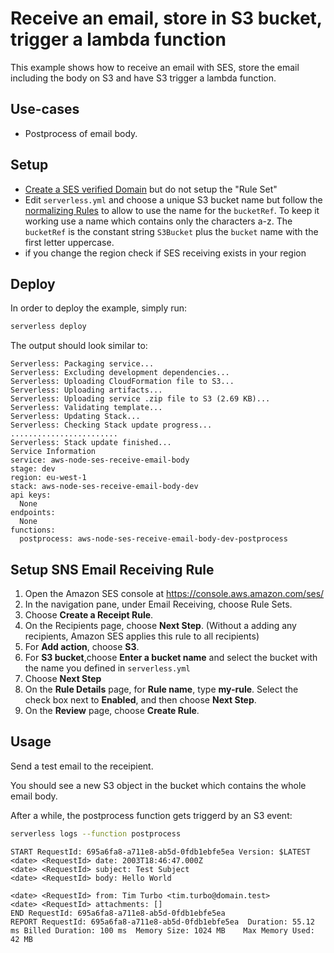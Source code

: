 <!--
title: 'AWS SES receive emails and process body'
description: 'This example shows how to process receiving emails, and have S3 trigger a lambda function.'
layout: Doc
framework: v1
platform: AWS
language: nodeJS
priority: 10
authorLink: 'https://github.com/aheissenberger'
authorName: 'Andreas Heissenberger'
authorAvatar: 'https://avatars2.githubusercontent.com/u/200095?v=4&s=140'
-->
# Receive an email, store in S3 bucket, trigger a lambda function

This example shows how to receive an email with SES, store the email including the body on S3 and have S3
trigger a lambda function.

## Use-cases

- Postprocess of email body.

## Setup

- [Create a SES verified Domain](https://docs.aws.amazon.com/ses/latest/DeveloperGuide/receiving-email-getting-started-verify.html) but do not setup the "Rule Set"
- Edit `serverless.yml` and choose a unique S3 bucket name but follow the [normalizing Rules](https://serverless.com/framework/docs/providers/aws/guide/resources#aws-cloudformation-resource-reference) to allow to use the name for the `bucketRef`. To keep it working use a name which  contains only the characters a-z. The `bucketRef` is the constant string `S3Bucket` plus the `bucket` name with the first letter uppercase.
- if you change the region check if SES receiving exists in your region

## Deploy

In order to deploy the example, simply run:

```bash
serverless deploy
```

The output should look similar to:

```
Serverless: Packaging service...
Serverless: Excluding development dependencies...
Serverless: Uploading CloudFormation file to S3...
Serverless: Uploading artifacts...
Serverless: Uploading service .zip file to S3 (2.69 KB)...
Serverless: Validating template...
Serverless: Updating Stack...
Serverless: Checking Stack update progress...
........................
Serverless: Stack update finished...
Service Information
service: aws-node-ses-receive-email-body
stage: dev
region: eu-west-1
stack: aws-node-ses-receive-email-body-dev
api keys:
  None
endpoints:
  None
functions:
  postprocess: aws-node-ses-receive-email-body-dev-postprocess

```

## Setup SNS Email Receiving Rule

1) Open the Amazon SES console at https://console.aws.amazon.com/ses/
2) In the navigation pane, under Email Receiving, choose Rule Sets.
3) Choose **Create a Receipt Rule**.
4) On the Recipients page, choose **Next Step**. (Without a adding any recipients, Amazon SES applies this rule to all recipients)
5) For **Add action**, choose **S3**.
6) For **S3 bucket**,choose **Enter a bucket name** and select the bucket with the name you defined in `serverless.yml`
7) Choose **Next Step**
8) On the **Rule Details** page, for **Rule name**, type **my-rule**. Select the check box next to **Enabled**, and then choose **Next Step**.
9) On the **Review** page, choose **Create Rule**.


## Usage

Send a test email to the receipient.

You should see a new S3 object in the bucket which contains the whole email body.

After a while, the postprocess function gets triggerd by an S3 event:

```bash
serverless logs --function postprocess
```

```
START RequestId: 695a6fa8-a711e8-ab5d-0fdb1ebfe5ea Version: $LATEST
<date> <RequestId> date: 2003T18:46:47.000Z
<date> <RequestId> subject: Test Subject
<date> <RequestId> body: Hello World

<date> <RequestId> from: Tim Turbo <tim.turbo@domain.test>
<date> <RequestId> attachments: []
END RequestId: 695a6fa8-a711e8-ab5d-0fdb1ebfe5ea
REPORT RequestId: 695a6fa8-a711e8-ab5d-0fdb1ebfe5ea  Duration: 55.12 ms Billed Duration: 100 ms  Memory Size: 1024 MB    Max Memory Used: 42 MB
```
